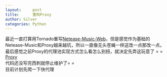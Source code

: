 ```yaml
---
layout:     post
title:      重构Proxy
author: Silver
categories: Python
---
```


最近一直打算用Tornado重写[Netease-Music-Web][1]，但是感觉作为基础的  Netease-Music和Proxy越来越坑，所以一直像无头苍蝇一样这改一点那改一点。  
最后感觉之前Proxy的代理池实现方式怎么看怎么别扭，就决定先弄这玩意了 = =  
[Proxy][2]  
代码还没写完西刺就停止维护了= =  
目前计划先爬一下快代理  

[1]: https://github.com/SilverW0o0W/Netease-Music-Web
[2]: https://github.com/SilverW0o0W/Proxy